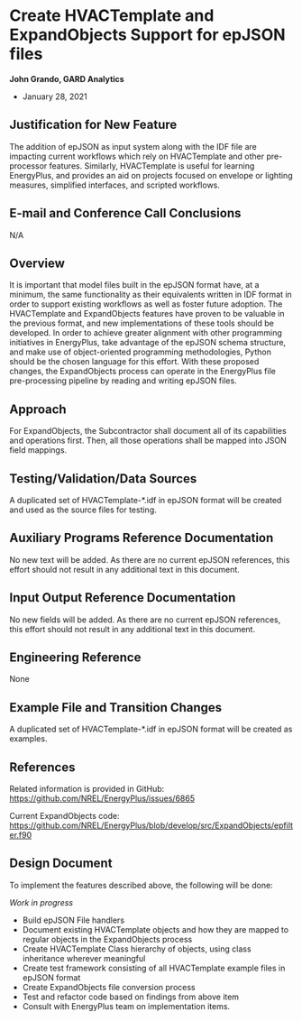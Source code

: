 Create HVACTemplate and ExpandObjects Support for epJSON files
================

**John Grando, GARD Analytics**

 - January 28, 2021

## Justification for New Feature ##

The addition of epJSON as input system along with the IDF file are impacting current workflows which rely on HVACTemplate and other pre-processor features. Similarly, HVACTemplate is useful for learning EnergyPlus, and provides an aid on projects focused on envelope or lighting measures, simplified interfaces, and scripted workflows.

## E-mail and  Conference Call Conclusions ##

N/A

## Overview ##

It is important that model files built in the epJSON format have, at a minimum, the same functionality as their equivalents written in IDF format in order to support existing workflows as well as foster future adoption.  The HVACTemplate and ExpandObjects features have proven to be valuable in the previous format, and new implementations of these tools should be developed.  In order to achieve greater alignment with other programming initiatives in EnergyPlus, take advantage of the epJSON schema structure, and make use of object-oriented programming methodologies, Python should be the chosen language for this effort.  With these proposed changes, the ExpandObjects process can operate in the EnergyPlus file pre-processing pipeline by reading and writing epJSON files.  

## Approach ##

For ExpandObjects, the Subcontractor shall document all of its capabilities and operations first. Then, all those operations shall be mapped into JSON field mappings.

## Testing/Validation/Data Sources ##

A duplicated set of HVACTemplate-*.idf in epJSON format will be created and used as the source files for testing.

## Auxiliary Programs Reference Documentation ##

No new text will be added.  As there are no current epJSON references, this effort should not result in any additional text in this document.

## Input Output Reference Documentation ##

No new fields will be added.  As there are no current epJSON references, this effort should not result in any additional text in this document.

## Engineering Reference ##

None

## Example File and Transition Changes ##

A duplicated set of HVACTemplate-*.idf in epJSON format will be created as examples.

## References ##

Related information is provided in GitHub:  https://github.com/NREL/EnergyPlus/issues/6865

Current ExpandObjects code: https://github.com/NREL/EnergyPlus/blob/develop/src/ExpandObjects/epfilter.f90

## Design Document ##

To implement the features described above, the following will be done:

*Work in progress*

- Build epJSON File handlers
- Document existing HVACTemplate objects and how they are mapped to regular objects in the ExpandObjects process
- Create HVACTemplate Class hierarchy of objects, using class inheritance wherever meaningful
- Create test framework consisting of all HVACTemplate example files in epJSON format
- Create ExpandObjects file conversion process
- Test and refactor code based on findings from above item
- Consult with EnergyPlus team on implementation items.
